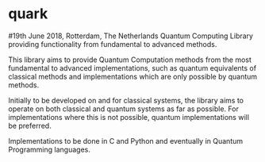 # quark
#19th June 2018, Rotterdam, The Netherlands
Quantum Computing Library providing functionality from fundamental to advanced methods.

This library aims to provide Quantum Computation methods from the most fundamental to advanced implementations, such as quantum equivalents of classical methods and implementations which are only possible by quantum methods.

Initially to be developed on and for classical systems, the library aims to operate on both classical and quantum systems as far as possible. For implementations where this is not possible, quantum implementations will be preferred.

Implementations to be done in C and Python and eventually in Quantum Programming languages.


